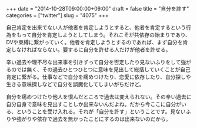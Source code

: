 +++
date = "2014-10-28T09:00:00+09:00"
draft = false
title = "自分を許す"
categories = ["twitter"]
slug = "4075"
+++

自己肯定を出来てない人が他者を肯定しようとすると、他者を肯定するという行為をもって自分を肯定しようとしてしまう。それこそが共依存の始まりであり、DVや束縛に繋がっていく。他者を肯定しようとするのであれば、まず自分を肯定しなければならない。要するに自分を許せる人だけが他者を許せる。

辛い過去や理不尽な出来事を引きずって自分を否定したり見ないふりをして強がるのでは無く、その過去ひとつひとつに意味を見出して総括していくことが自己肯定に繋がる。仕事などで自分を痛めつけたり、恋愛に依存したり、自分探しや生きる意味探しなどで自分を誤魔化してしまいがちだけど。

自分を痛めつけたり他人を恨んだところで過去は変えられない。その辛い過去に自分自身で意味を見出すことしか出来ないんだよね。だから今ここに自分がいる、ということを受け入れる。それが「自分を許す」ということです。見ないふりや強がりや依存で過去を無かったことにするのは出来ないのだから。
